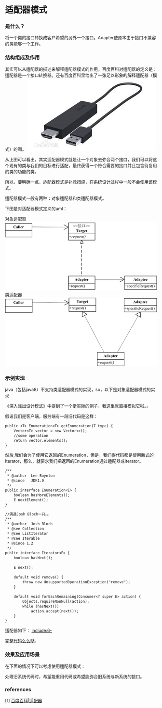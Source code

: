 # 适配器模式

### 是什么？

将一个类的接口转换成客户希望的另外一个接口。Adapter使原本由于接口不兼容的类能够一个工作。

### 结构组成及作用

其实可以从适配器的描述来解释适配器模式的作用。百度百科对适配器的定义是：适配器是一个接口转换器。还有百度百科里给出了一张足以形象的解释适配器（模式）的图。
![baiduBaike_apdater.jpg](baiduBaike_apdater.jpg)

从上图可以看出，其实适配器模式就是让一个对象去弥合两个接口，我们可以将这个现有的类与我们的目标进行适配，最终获得一个符合需要的接口并且包含待复用的类的功能的类。

所以，要明确一点，适配器模式是补救措施，在系统设计过程中一般不会使用该模式。

适配器模式一般有两种：对象适配器和类适配器模式。

下图是对适配器模式定义的uml：

对象适配器
![Adapter(Object) uml diagram](ObjectAdapter.png)
类适配器
![Adapter(Class) uml diagram](ClassAdapter.png)


### 示例实现

java（包括java8）不支持类适配器模式的实现，so，以下是对象适配器模式的实现

《深入浅出设计模式》中提到了一个挺实际的例子，我这里就直接模拟它啦。。

假设我们是客户端，服务端有一段旧代码是这样：
~~~
public <T> Enumeration<T> getEnumeration(T type) {
    Vector<T> vector = new Vector<>();
    //some operation
    return vector.elements();
}
~~~

然后,我们会为了使用它返回的Enumeration，但是，我们得代码都是使用新式的Iterator，那么，就要求我们把返回的Enumeration通过适配器成Iterator。

~~~
/**
 * @author  Lee Boynton
 * @since   JDK1.0
 */
public interface Enumeration<E> {
    boolean hasMoreElements();
    E nextElement();
}
~~~
~~~
//偶遇Josh Bloch一只。。
/**
 * @author  Josh Bloch
 * @see Collection
 * @see ListIterator
 * @see Iterable
 * @since 1.2
 */
public interface Iterator<E> {
    boolean hasNext();

    E next();

    default void remove() {
        throw new UnsupportedOperationException("remove");
    }

    default void forEachRemaining(Consumer<? super E> action) {
        Objects.requireNonNull(action);
        while (hasNext())
            action.accept(next());
    }
}

~~~
适配器如下：
[include:6-](../src/main/java/com/tea/adapter/EnumerationIterator.java)


[完整代码么么哒](https://github.com/teaho2015/design-patterns-learning/tree/master/src/main/java/com/tea/adapter/)。


### 效果及应用场景

在下面的情况下可以考虑使用适配器模式：

 处理旧系统代码时，希望能重用代码或希望能弥合旧系统与新系统的接口。



### references
[1] [百度百科|适配器](http://baike.baidu.com/link?url=aFvL_b7QTew2q_ARkIRK4Osge9kH0j7yzZ9GpBU1kgMX73wrJUL_S23LAXpRRJJz1G7t_UZQz0ZjHE9dQW7Ufi70ApLSyncVU2k-aiFI44vSrIVV7rz6Caj6jGGoV8QZ)
